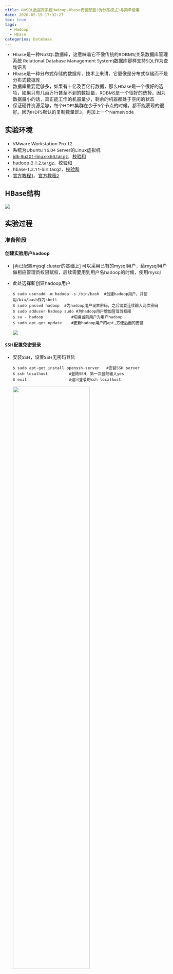 ```yaml
---
title: NoSQL数据库系统Hadoop-Hbase安装配置(伪分布模式)与简单使用
date: 2020-05-15 17:32:27
toc: true
tags: 
  - Hadoop
  - Hbase
categories: DataBase
---
```


<style>
  /* 设置整个页面的字体 */
  html, body, .markdown-body {
    font-family: Georgia, sans, serif;
    font-size: 15px;
  }

  /* 只设置 markdown 字体 */
  .markdown-body {
    font-family: Georgia, sans, serif;
    font-size: 15px;
  }
</style>

- Hbase是一种NoSQL数据库，这意味着它不像传统的RDBMS(关系数据库管理系统 Relational Database Management System)数据库那样支持SQL作为查询语言
- Hbase是一种分布式存储的数据库，技术上来讲，它更像是分布式存储而不是分布式数据库
- 数据库量要足够多，如果有十亿及百亿行数据，那么Hbase是一个很好的选项，如果只有几百万行甚至不到的数据量，RDBMS是一个很好的选择。因为数据量小的话，真正能工作的机器量少，剩余的机器都处于空闲的状态
- 保证硬件资源足够，每个HDFS集群在少于5个节点的时候，都不能表现的很好。因为HDFS默认的复制数量是3，再加上一个NameNode

<!-- more -->

## 实验环境

- VMware Workstation Pro 12
- 系统为Ubuntu 16.04 Server的Linux虚拟机
- [jdk-8u201-linux-x64.tar.gz](http://www.oracle.com/technetwork/java/javase/downloads/index.html)，[校验和](https://www.oracle.com/webfolder/s/digest/8u201checksum.html)
- [hadoop-3.1.2.tar.gz](http://mirrors.tuna.tsinghua.edu.cn/apache/hadoop/common/hadoop-3.1.2/hadoop-3.1.2.tar.gz)，[校验和](https://archive.apache.org/dist/hadoop/common/hadoop-3.1.2/hadoop-3.1.2.tar.gz.mds)
- hbase-1.2.11-bin.tar.gz，[校验和](https://archive.apache.org/dist/hbase/hbase-1.2.11/hbase-1.2.11-bin.tar.gz.sha512)
- [官方教程1](https://hadoop.apache.org/docs/r3.2.0/hadoop-project-dist/hadoop-common/SingleCluster.html)、[官方教程2](https://hbase.apache.org/book.html)

## HBase结构

<img src="hbase-construction.webp">

## 实验过程

### 准备阶段

#### 创建实验用户hadoop

- [再已配置mysql cluster的基础上] 可以采用已有的mysql用户，给mysql用户做相应管理员权限赋权，后续需要用到用户名hadoop的时候，使用mysql
- 此处选择新创建hadoop用户
  
  ```
  $ sudo useradd -m hadoop -s /bin/bash  #创建hadoop用户，并使用/bin/bash作为shell
  $ sudo passwd hadoop  #为hadoop用户设置密码，之后需要连续输入两次密码
  $ sudo adduser hadoop sudo #为hadoop用户增加管理员权限
  $ su - hadoop            #切换当前用户为用户hadoop
  $ sudo apt-get update    #更新hadoop用户的apt,方便后面的安装
  ```

  <img src="adduserhadoop.png">

#### SSH配置免密登录

- 安装SSH，设置SSH无密码登陆

    ```
    $ sudo apt-get install openssh-server   #安装SSH server
    $ ssh localhost         #登陆SSH，第一次登陆输入yes
    $ exit                  #退出登录的ssh localhost
    ```

    <img src="ssh-install.png" width=70%>

- 生成密钥
  
  ```
  $ cd ~/.ssh/                            #如果没法进入该目录，执行一次ssh localhost
  $ ssh-keygen -t rsa　　
  # 需要连续敲击三次回车
  # 第一次回车是让KEY存于默认位置，以方便后续的命令输入
  # 第二次和第三次是确定passphrase，相关性不大
  ```

  <img src="ssh-keygen.png" width=70%>

- 加入授权，免密登录
  
  ```
  $ cat ./id_rsa.pub >> ./authorized_keys  #加入授权
  $ ssh localhost  #此时已不需密码即可登录localhost
  ```

  <img src="ssh-authorizedkeys.png" width=70%>

### 安装jdk1.8

- 在[oracle官网](http://www.oracle.com/technetwork/java/javase/downloads/index.html)下载jdk1.8，根据个人电脑系统选择对应版本，如`jdk-8u201-linux-x64.tar.gz`
- 安装过程
  
  ```
  $ mkdir /usr/lib/jvm  #创建jvm文件夹
  $ sudo tar zxvf  jdk-8u201-linux-x64.tar.gz  -C /usr/lib/jvm  #/ 解压到/usr/lib/jvm目录下
  $ cd /usr/lib/jvm  #进入该目录
  $ mv  jdk1.8.0_201 java  #重命名为java
  $ vi ~/.bashrc  #给JDK配置环境变量
  ```
- 编辑环境变量`vi ~/.bashrc`，在`.bashrc`文件添加如下指令：
  ```
  export JAVA_HOME=/usr/lib/jvm/java
  export JRE_HOME=${JAVA_HOME}/jre
  export CLASSPATH=.:${JAVA_HOME}/lib:${JRE_HOME}/lib:$CLASSPATH
  export PATH=${JAVA_HOME}/bin:$PATH
  ```
  
    <img src="javaenrpath.png">

    - JAVA_HOME=/usr/lib/jvm/java

- 使得环境变量生效，并查看是否安装成功
  ```
  $ source ~/.bashrc  #使新配置的环境变量生效
  $ java -version  #检测是否安装成功，查看java版本
  ```

    <img src="javainstallsuccess.png">

### 安装hadoop-3.1.2

- 下载[hadoop-3.1.2.tar.gz](http://mirrors.tuna.tsinghua.edu.cn/apache/hadoop/common/hadoop-3.1.2/hadoop-3.1.2.tar.gz)并安装
  ```
  $ sudo tar -zxvf  hadoop-3.1.2.tar.gz  -C  /usr/local  #解压到/usr/local目录下
  $ cd /usr/local
  $ sudo mv  hadoop-3.1.2 hadoop  #重命名为hadoop
  $ sudo chown -R hadoop ./hadoop  #修改文件权限，根据实际情况确定用户名
  ```
- 配置环境变量，将下面代码添加到`.bashrc`文件:
  ```
  export HADOOP_HOME=/usr/local/hadoop
  export HADOOP_COMMON_LIB_NATIVE_DIR=$HADOOP_HOME/lib/native
  export PATH=$PATH:$HADOOP_HOME/bin:$HADOOP_HOME/sbin
  ```
- 执行`source ~/.bashrc`使设置生效，并查看`hadoop`是否安装成功
    <img src="hadoopinstallsuccess.png">

### 伪分布配置

- `Hadoop`可以在单节点上以伪分布式的方式运行，`Hadoop`进程以分离的`Java`进程来运行，节点既作为`NameNode`也作为 `DataNode`，同时，读取的是`HDFS`中的文件
- `Hadoop`的配置文件位于`/usr/local/hadoop/etc/hadoop/`中，伪分布式需要修改2个配置文件`core-site.xml`和`hdfs-site.xml` 
- `Hadoop`的配置文件是`xml`格式，每个配置以声明`property` 的`name`和`value`的方式来实现

#### 修改hadoop-env.sh文件

- 首先将jdk1.8的路径添(`export JAVA_HOME=/usr/lib/jvm/java`)加到`hadoop-env.sh`文件，路径为`cd /usr/local/hadoop/etc/hadoop/`

    <img src="hadoopenv.png" width=70%>

#### 修改core-site.xml文件

```xml
<configuration>
  	      <property>
             <name>hadoop.tmp.dir</name>
             <value>file:/usr/local/hadoop/tmp</value>
             <description>Abase for other temporary directories.</description>
        </property>
        <property>
             <name>fs.defaultFS</name>
             <value>hdfs://localhost:9000</value>
        </property>
</configuration>
```

<img src="core-site.png">

#### 配置hdfs-site.xml文件

```xml
<configuration>
        <property>
             <name>dfs.replication</name>
             <value>1</value>
        </property>
        <property>
             <name>dfs.namenode.name.dir</name>
             <value>file:/usr/local/hadoop/tmp/dfs/name</value>
        </property>
        <property>
             <name>dfs.datanode.data.dir</name>
             <value>file:/usr/local/hadoop/tmp/dfs/data</value>
        </property>
</configuration>
```

<img src="hdfs-site.png">

- `Hadoop`配置文件参数
  
  | 参数 | 属性值 | 解释 |
  | --- | ------ | ---- |
  | fs.defaultFS	| NameNode URI The name of the default file system. A URI whose scheme and authority determine the FileSystem implementation. The uri's scheme determines the config property (fs.SCHEME.impl) naming the FileSystem implementation class. The uri's authority is used to determine the host, port, etc. for a filesystem. | hdfs://host:port/ | 
  | dfs.namenode.name.dir | Determines where on the local filesystem the DFS name node should store the name table(fsimage) 在本地文件系统所在的NameNode的存储空间和持续化处理日志 | 如果这是一个以逗号分隔的目录列表，然后将名称表被复制的所有目录，以备不时需 | 
  | dfs.datanode.data.dir | Determines where on the local filesystem an DFS data node should store its blocks 逗号分隔的一个DataNode上，它应该保存它的块的本地文件系统的路径列表 | 如果这是一个以逗号分隔的目录列表，那么数据将被存储在所有命名的目录，通常在不同的设备 | 

- `Hadoop`的运行方式是由配置文件决定的(运行`Hadoop`时会读取配置文件)
- 因此如果需要从伪分布式模式切换回非分布式模式，需要删除 `core-site.xml`中的配置项
- 伪分布式虽然只需要配置`fs.defaultFS`和`dfs.replication`就可以运行（可参考官方教程）
- 若没有配置`hadoop.tmp.dir`参数，则默认使用的临时目录为 `/tmp/hadoo-hadoop`，而这个目录在重启时有可能被系统清理掉，导致必须重新执行`format`。所以同时也指定`dfs.namenode.name.dir`和`dfs.datanode.data.dir`，否则在接下来的步骤中可能会出错。
- 配置完成后，执行 NameNode 的格式化
  ```
  cd /usr/local/hadoop/
  ./bin/hdfs namenode –format
  ```

  <img src="namenode-format.png">

  <img src="format-success.png">

- 启动`namenode`和`datanode`进程，并查看启动结果
  ```
  $ ./sbin/start-dfs.sh
  $ jps
  ```
    - 启动完成后，可以通过命令`jps`来判断是否成功启动，若成功启动则会列出如下进程: `NameNode`、`DataNode` 和 `SecondaryNameNode`
  <img src="start-namenode-datanode.png">

- Hadoop出现错误：`WARN util.NativeCodeLoader: Unable to load native-hadoop library for your platform... using builtin-java classes where applicable`，解决方案是在文件`hadoop-env.sh`中增加：`export HADOOP_OPTS="-Djava.library.path=${HADOOP_HOME}/lib/native"  `

    <img src="hadoop-warn.png">
- 出现`ssh: connect to host master port 22: Connection timed out`
  
  <img src="hdfs-ssh-timeout.png">

  - [解决方法：](https://www.itread01.com/content/1548390616.html)
    - 查看防火墙
    - 查看ssh是否开启，22端口是否监听
    - `sudo vi /etc/hosts`

        <img src="etc-host.png">

        - 127.0.0.1和127.0.1.1都是本地回路/回环地址（区别搜索）

- 有可能出现要求输入localhost密码的情况，如果此时明明输入的是正确的密码却仍无法登入，其原因是由于如果不输入用户名的时候默认的是root用户，但是ssh服务默认没有开root用户的ssh权限
  - 输入指令：`$vim /etc/ssh/sshd_config`
  - PermitRootLogin yes
  - 之后输入下列代码重启SSH服务：`$ /etc/init.d/sshd restart`，即可正常登入（免密码登录参考前文）
  - 注：Ubuntu 16.04若安装openssh-server，是无法找到/etc/init.d/sshd文件的，但是可以启动/etc/init.d/ssh
- [secondarynamenode没有启动](https://blog.csdn.net/sinat_19628145/article/details/56494337)
- [NameNode和SecondaryNameNode的区别](https://blog.csdn.net/weixin_38750084/article/details/82856211)

#### 访问web界面

- 成功启动后，如果是在桌面版linux上安装的，也可以访问 Web 界面 http://localhost:9870（老版本为50070） 查看NameNode 和 Datanode 信息，还可以在线查看 HDFS 中的文件。 
- 如果是在服务器版linux上安装的hadoop, 为了进行浏览器访问，需要配置一个桌面版的虚拟机来进行，输入用IP地址代替localhost）
- 此处配置了静态ip地址为`192.18.50.129`，在宿主机上输入`http://192.168.50.129:9870`

    <img src="hadoopweb.png">

#### 注意

- DFS文件系统格式化时，会在namenode数据文件夹（即配置文件中dfs.namenode.name.dir在本地系统的路径）中保存一个current/VERSION文件，记录clusterID，标识了所格式化的 namenode的版本
- 如果频繁的格式化namenode，那么datanode中保存（即配置文件中dfs.data.dir在本地系统的路径）的current/VERSION文件只是你第一次格式化时保存的namenode的ID，因此就会造成datanode与namenode之间的 id 不一致。可能导致datanode无法启动

#### 例子

- 创建执行MapReduce作业所需的 DFS 目录:
  ```
  $ bin/hdfs dfs -mkdir /user
  $ bin/hdfs dfs -mkdir /user/<username>  #<username> 问用户名，如hadoop
  ```
- 拷贝输入文件到分布式文件系统:
  ```
  $ bin/hdfs dfs -put etc/hadoop input
  ```
- 运行一些例子
  ```
  bin/hadoop jar share/hadoop/mapreduce/hadoop-mapreduce-examples-3.2.1.jar grep input output 'dfs[a-z.]+'
  ```
- 查看输出的文件(files): 从分布式文件系统中拷贝文件到本地文件系统并查看:
  ```
  bin/hdfs dfs -get output output
  cat output/*
  ```
  或者直接在分布式文件系统上查看:

  `$ bin/hdfs dfs -cat output/*`

  我也不知道对不对

  <img src="mapreduce-output.png">

- 结束运行`sbin/stop-dfs.sh`

#### YARN单机配置

- 通过设置几个参数并运行ResourceManager daemon and NodeManager daemon，可以在YARN上以伪分布模式运行MapReduce job
  
  配置mapred-site.xml(cd /usr/local/hadoop/etc/hadoop)如下:

  <img src="mapred-site.png">

  配置yarn-site.xml如下：

  <img src="yarn-site.png">

- 启动ResourceManager daemon 和 NodeManager daemon:

  ```
  cd /usr/local/hadoop
  sbin/start-yarn.sh

  # 输出如下
  Starting resourcemanager
  Starting nodemanagers

  sbin/stop-yarn.sh # 关闭
  ```

- 如果是在桌面版linux上安装的, 可以用浏览器打开资源管理器端口，默认为：ResourceManager - http://localhost:8088/
（如果是在服务器版linux上安装的hadoop, 为了进行浏览器访问，需要配置一个桌面版的虚拟机来进行，输入用IP地址代替localhost） - 同上
    <img src="start-yarn.png">

### 安装Hbase和简单使用 

#### 安装

```
# 解压安装包hbase-1.2.11-bin.tar.gz至路径 /usr/local
$ sudo tar -zxvf  hbase-1.2.11-bin.tar.gz -C /usr/local
# 将解压的文件名hbase-1.2.11改为hbase，以方便使用
$ sudo mv /usr/local/hbase-1.2.11  /usr/local/hbase
cd /usr/local
$ sudo chown -R hadoop ./hbase  # 将hbase下的所有文件的所有者改为hadoop，hadoop是当前用户的用户名。
```

#### 配置环境变量

- 给hbase配置环境变量，将下面代码添加到.bashrc文件`:export PATH=$PATH:/usr/local/hbase`

    <img src="hbase-env.png">

- 执行source ~/.bashrc使设置生效，并查看hbase是否安装成功`/usr/local/hbase/bin/hbase version`或者直接`hbase -version`
  
    <img src="hbase-success.png">

#### hBase单机配置

- 单机配置（可能需要配置JAVA_HOME环境变量，由于本实验指南在HADOOP安装时已配置，故省略）
- 配置`/usr/local/hbase/conf/hbase-site.xml`如下
  
  <img src="hbase-site.png">

- 采用如下命令启动服务、查看进程和启动客户端
    ```
    $ cd /usr/local/hbase
    $ bin/start-hbase.sh
    $ jps
    $ bin/hbase shell
    ```

    <img src="hbase-start.png">

#### 配置伪分布模式的指南

- 配置分布模式方法请查阅官方文档

##### 配置hbase-env.sh

- `cd /usr/local/hbase/conf`修改`hbase-site.xml`文件

    <img src="modify-hbase-site.png">

    将HBase的数据存储到之前的Hadoop的HDFS上，hbase.rootdir的值便是HDFS上HBase数据存储的位置，值中的主机名和端口号要和之前Hadoop的core-site.xml中的fs.default.name的值相同
- 启动hBase
    ```
    # 先stop-hbase.sh
    $ start-dfs.sh
    $ cd /usr/local/hbase/bin
    $ ./start-hbase.sh
    ```
- hbase集群在启动的时候报错：JAVA_HOME is not set and Java could not be found出现这种错误，一般应该是hbase下conf文件下的hbase-env.sh文件中的java_home的环境变量没有配置或者是被注释了
  
  <img src="java_homeisnotset.png">

  解决方法：
  ```
  cd /usr/local/hbase/conf
  vi hbase-env.sh
  export JAVA_HOME=/usr/lib/jvm/java
  ```

  <img src="java_home.png">

- 正确顺序：启动Hadoop—>启动HBase—>关闭HBase—>关闭Hadoop
- 注：执行jps命令，如果在Hadoop进程的基础上新增加了如下三个进程则表示HBase启动成功：1. HMaster，2. HRegionServer，3. HQuorumpeer

##### 查看DFS中Hbase 目录，自动创建

```
cd ~
hdfs dfs -ls /hbase
```

> hadoop@zizi:~$ hdfs dfs -ls /hbase
> ls: Call From zizi/127.0.1.1 to localhost:9000 failed on connection exception: java.net.ConnectException: Connection refused; For more details see:  http://wiki.apache.org/hadoop/ConnectionRefused
> 该问题一般由于没有start dfs 和 yarn造成的

<img src="hdfs-dfs.png">

- 仅仅为了测试和学习，生产环境不会在一台机器上启动备份master
- HMaster服务器控制HBase集群，图中的指令启动三个**备份**HMaster，体现了**伪分布式**(在一个机器上多个备份HMaster服务器)，一个HMaster没了，其他的还可以使用

    <img src="master-backup-start.png">


    ```
    The HMaster server controls the HBase cluster. You can start up to 9 backup HMaster servers, which makes 10 total HMasters, counting the primary. 
    To start a backup HMaster, use the local-master-backup.sh. 
    For each backup master you want to start, add a parameter representing the port offset for that master. 
    Each HMaster uses two ports (16000 and 16010 by default). 
    The port offset is added to these ports, so using an offset of 2, the backup HMaster would use ports 16002 and 16012. 
    The following command starts 3 backup servers using ports 16002/16012, 16003/16013, and 16005/16015.
    ```
- 如：start 1
  <img src="master-backup-1.png">
- http://192.168.50.129:16010/master-status可以访问，port=16000无法访问，port=16011可以访问
  
  <img src="master-status1.png">

- 启动和停止附加区域服务器RegionServers
  
  <img src="regionalserver.png">

- 关闭刚才开启的备份HMaster服务：`local-master-backup.sh stop 1`

##### 建表

- 进入交互界面`$ hbase shell`
  
  <img src="hbase-shell.png">

- 使用create命令创建一个新表，必须规定表名和列族名
  
  使用list 命令可以显示表信息

  使用 describe 命令显示表的详细信息，此时表中的VERSIONS默认设置为1

  <img src="create-list-describe.png">

- 向表中加入数据，使用 put 命令

  使用scan命令扫描整个表取得数据

  取一行数据，使用get指令

  <img src="put-scan-get.png">
  
- 修改表模式，使用alter命令，如修改存储版本数，为5个版本
  
  <img src="alter-version.png">

## 实验总结

1. 请问伪分布和分布式的含义有何不同？就本实验，你是如何理解在一台计算机上做到“伪分布”的？
   - 伪分布式模式是一个相对简单的分布式模式，用来测试
   - 不能把这个模式用于生产环节，也不能用于测试性能。
   - 多个HMaster备份节点在一台机器上工作
2. 在1.2小节进行安装SSH并设置SSH无密码登陆，请问这个安装的目的是什么？
    > ssh must be installed and sshd must be running to use the Hadoop scripts that manage remote Hadoop daemons if the optional start and stop scripts are to be used. Additionally, it is recommmended that pdsh also be installed for better ssh resource management.
   - ssh必须安装，sshd必须运行，Hadoop的脚本才可以远程操控其他的Hadoop和HBase进程
   - ssh之间必须都打通，远程登录、自动登录、免密登录
3. 如果继续向Hbase的test表中put行键为”row1”，值为其它字符串的数据，put 'test' ,'row1', 'cf:a', 'value6'，会发生什么？如果采用语句get 'test', 'row1', {COLUMN=>'cf:a', VERSIONS=>3} 进行查询，分析你得到的结果。put与关系数据库的插入有何不同？
    
    <img src="put.png">

   - VERSIONS的作用
     - 当想要用HBase存储历史几个版本的数据是（达到类似于git的效果时）可以设定版本号，版本号为几就是存储几个版本的数据
     - 最开始，没有设定VERSION，则为VERSIONS为1，也就是说，默认情况只会存取一个版本的列数据，当再次插入的时候，后面的值会覆盖前面的值
     - 后面修改表结构，让Hbase表支持存储5个VERSIONS的版本列数据 alter 'test', NAME=>'cf',VERSIONS=>5
     - 解析：一开始row1只有一条数据，然后又插入了第二条数据，虽然scan 'test'只返回最新的数据，但是用get那条语句能够返回历史版本，所以返回两条数据
        <img src="versions.png">

## 错误与解决

- 如何执行shell脚本！！！-牢记
    ```
    hadoop@zizi:/usr/local/hbase/bin$ local-master-backup.sh start 2 3 5
    local-master-backup.sh: command not found
    ```
- [Hbase启动警告：Java HotSpot(TM) 64-Bit Server VM warning: ignoring option PermSize=128m;](https://blog.csdn.net/tiankong_12345/article/details/93585463)
- hBase中get和scan的区别和总结

## 参考资料

- [HBase入门精要-百闻不如一Run](https://www.jianshu.com/p/6aeceb5d49cf)
- [入门HBase，看这一篇就够了](https://www.jianshu.com/p/b23800d9b227)